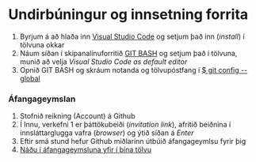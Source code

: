 # Undirbúningur og innsetning forrita

1. Byrjum á að hlaða inn [Visual Studio Code](https://code.visualstudio.com/) og setjum það inn (_install_) í tölvuna okkar
2. Náum síðan í skipanalínuforritið [GIT BASH](https://git-scm.com/) og setjum það í tölvuna, munið að velja _Visual Studio Code as default editor_
3. Opnið GIT BASH og skráum notanda og tölvupóstfang í [$ git config --global](https://vefgrunnur.github.io/verkefnaskil/git_innsetning.html)

### Áfangageymslan

1. Stofnið reikning (Account) á Github
2. Í Innu, verkefni 1 er þáttökubeiði (_invitation link_), afritið beiðnina í innsláttarglugga vafra (_browser_) og ýtið síðan á _Enter_ 
3. Eftir smá stund hefur Github miðlarinn útbúið áfangageymlsu fyrir þig
4. [Náðu í áfangageymsluna yfir í þína tölvu](https://vefgrunnur.github.io/verkefnaskil/git_verklag.html)
